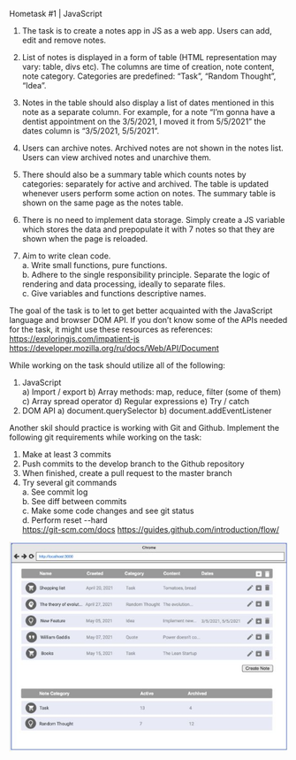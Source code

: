 Hometask #1 | JavaScript

1. The task is to create a notes app in JS as a web app. Users can add, edit and remove notes.
2. List of notes is displayed in a form of table (HTML representation may vary: table, divs etc). The columns are time of creation, note content, note category. Categories are predefined: “Task”, “Random Thought”, “Idea”.
3. Notes in the table should also display a list of dates mentioned in this note as a separate column. For example, for a note “I’m gonna have a dentist appointment on the 3/5/2021, I moved it from 5/5/2021” the dates column is “3/5/2021, 5/5/2021”.
4. Users can archive notes. Archived notes are not shown in the notes list. Users can view archived notes and unarchive them.
5. There should also be a summary table which counts notes by categories: separately for active and archived. The table is updated whenever users perform some action on notes. The summary table is shown on the same page as the notes table.
6. There is no need to implement data storage. Simply create a JS variable which stores the data and prepopulate it with 7 notes so that they are shown when the page is reloaded.

7. Aim to write clean code.  
   a. Write small functions, pure functions.  
   b. Adhere to the single responsibility principle. Separate the logic of rendering and data processing, ideally to separate files.  
   c. Give variables and functions descriptive names.

The goal of the task is to let to get better acquainted with the JavaScript language and browser DOM API. If you don’t know some of the APIs needed for the task, it might use these resources as references:
https://exploringjs.com/impatient-js https://developer.mozilla.org/ru/docs/Web/API/Document

While working on the task should utilize all of the following:

1. JavaScript  
   a) Import / export
   b) Array methods: map, reduce, filter (some of them)
   c) Array spread operator
   d) Regular expressions
   e) Try / catch
2. DOM API
   a) document.querySelector
   b) document.addEventListener

Another skil should practice is working with Git and Github. Implement the following git requirements while working on the task:

1. Make at least 3 commits
2. Push commits to the develop branch to the Github repository
3. When finished, create a pull request to the master branch
4. Try several git commands  
   a. See commit log  
   b. See diff between commits  
   c. Make some code changes and see git status  
   d. Perform reset --hard  
   https://git-scm.com/docs
   https://guides.github.com/introduction/flow/

![alt text](https://github.com/AntonKobyshev/RadencyHometask1/blob/main/img/readme-img.jpg?raw=true)
